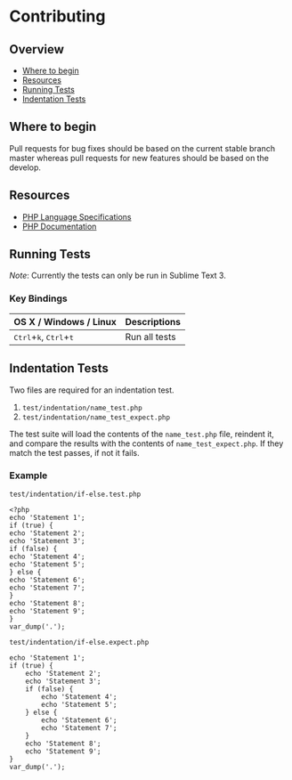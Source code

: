 # Contributing

## Overview

* [Where to begin](#where-to-begin)
* [Resources](#resources)
* [Running Tests](#running-tests)
* [Indentation Tests](#indentation-tests)

## Where to begin

Pull requests for bug fixes should be based on the current stable branch master
whereas pull requests for new features should be based on the develop.

## Resources

* [PHP Language Specifications][php-langspec]
* [PHP Documentation][php-docs]

## Running Tests

_Note_: Currently the tests can only be run in Sublime Text 3.

### Key Bindings

| OS X / Windows / Linux | Descriptions |
|------------------------|--------------|
| <kbd>Ctrl</kbd>+<kbd>k</kbd>, <kbd>Ctrl</kbd>+<kbd>t</kbd> | Run all tests |

## Indentation Tests

Two files are required for an indentation test.

1. `test/indentation/name_test.php`
2. `test/indentation/name_test_expect.php`

The test suite will load the contents of the `name_test.php` file, reindent it, and compare the results with the contents of `name_test_expect.php`. If they match the test passes, if not it fails.

### Example

`test/indentation/if-else.test.php`

    <?php
    echo 'Statement 1';
    if (true) {
    echo 'Statement 2';
    echo 'Statement 3';
    if (false) {
    echo 'Statement 4';
    echo 'Statement 5';
    } else {
    echo 'Statement 6';
    echo 'Statement 7';
    }
    echo 'Statement 8';
    echo 'Statement 9';
    }
    var_dump('.');

`test/indentation/if-else.expect.php`

    echo 'Statement 1';
    if (true) {
        echo 'Statement 2';
        echo 'Statement 3';
        if (false) {
            echo 'Statement 4';
            echo 'Statement 5';
        } else {
            echo 'Statement 6';
            echo 'Statement 7';
        }
        echo 'Statement 8';
        echo 'Statement 9';
    }
    var_dump('.');

[php-docs]: http://php.net/docs.php
[php-langspec]: https://github.com/php/php-langspec
